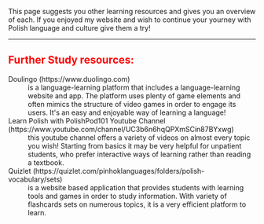 <p>This page suggests you other learning resources and gives you an overview of each. If you enjoyed my website and wish to continue your yourney with Polish language and culture give them a try! </p>
<hr>
<h2 style="color:red;">Further Study resources:</h2>

<dl>
<dt> Doulingo (https://www.duolingo.com) </dt>
 <dd> is a language-learning platform that includes a language-learning website and app. The platform uses plenty of game elements and often mimics the structure of video games in order to engage its users. It's an easy and enjoyable way of learning a language! </dd>
  <dt>Learn Polish with PolishPod101 Youtube Channel (https://www.youtube.com/channel/UC3b6n6hqQPXmSCin87BYxwg)</dt>
  <dd> this youtube channel offers a variety of videos on almost every topic you wish! Starting from basics it may be very helpful for unpatient students, who prefer interactive ways of learning rather than reading a textbook.</dd>
  <dt>Quizlet (https://quizlet.com/pinhoklanguages/folders/polish-vocabulary/sets)</dt>
  <dd> is a website based application that provides students with learning tools and games in order to study information. With variety of flashcards sets on numerous topics, it is a very efficient platform to learn.</dd>




